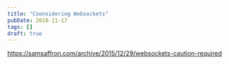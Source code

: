 ```yaml
---
title: "Coonsidering Websockets"
pubDate: 2018-11-17
tags: []
draft: true
---
```


https://samsaffron.com/archive/2015/12/29/websockets-caution-required
